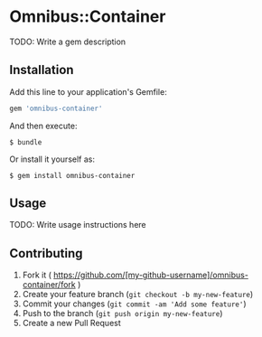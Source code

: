 # Omnibus::Container

TODO: Write a gem description

## Installation

Add this line to your application's Gemfile:

```ruby
gem 'omnibus-container'
```

And then execute:

    $ bundle

Or install it yourself as:

    $ gem install omnibus-container

## Usage

TODO: Write usage instructions here

## Contributing

1. Fork it ( https://github.com/[my-github-username]/omnibus-container/fork )
2. Create your feature branch (`git checkout -b my-new-feature`)
3. Commit your changes (`git commit -am 'Add some feature'`)
4. Push to the branch (`git push origin my-new-feature`)
5. Create a new Pull Request
